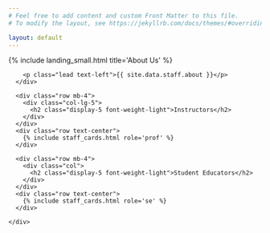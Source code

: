```yaml
---
# Feel free to add content and custom Front Matter to this file.
# To modify the layout, see https://jekyllrb.com/docs/themes/#overriding-theme-defaults

layout: default
---
```

{% include landing_small.html title='About Us' %}

<div id="about" class="offset" style="margin-top: 5px;">
  <div class="bg-light py-4">
    <div class="container py-4">
      <div class="col-12 text-center">

        <p class="lead text-left">{{ site.data.staff.about }}</p>
      </div>

      <div class="row mb-4">
        <div class="col-lg-5">
          <h2 class="display-5 font-weight-light">Instructors</h2>
        </div>
      </div>
      <div class="row text-center">
        {% include staff_cards.html role='prof' %}
      </div>

      <div class="row mb-4">
        <div class="col">
          <h2 class="display-5 font-weight-light">Student Educators</h2>
        </div>
      </div>
      <div class="row text-center">
        {% include staff_cards.html role='se' %}
      </div>

    </div>
  </div>
</div>
